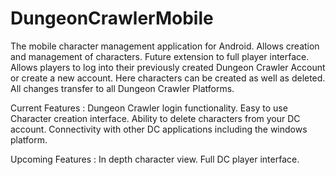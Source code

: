 # DungeonCrawlerMobile
The mobile character management application for Android. Allows creation and management of characters. Future extension to full player interface. Allows players to log into their previously created Dungeon Crawler Account or create a new account. Here characters can be created as well as deleted. All changes transfer to all Dungeon Crawler Platforms.

Current Features :
Dungeon Crawler login functionality.
Easy to use Character creation interface.
Ability to delete characters from your DC account.
Connectivity with other DC applications including the windows platform.

Upcoming Features :
In depth character view.
Full DC player interface.
